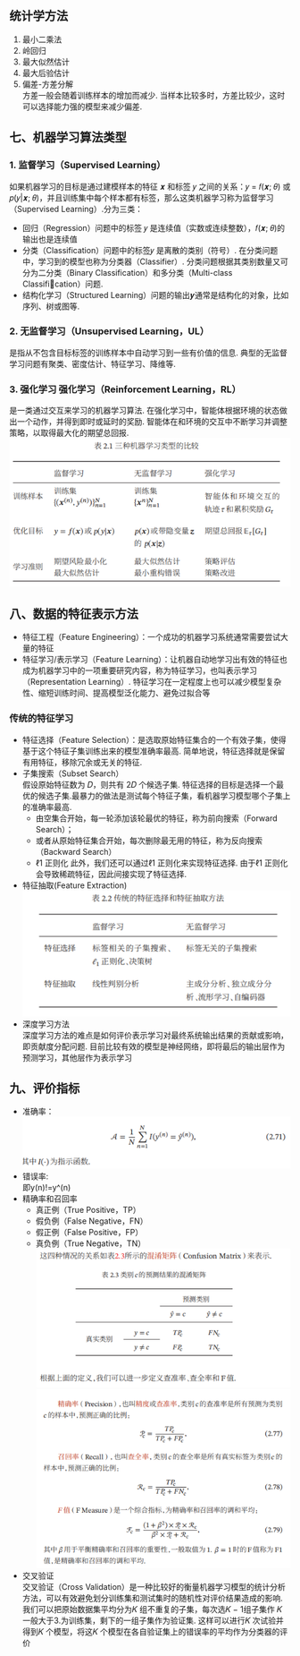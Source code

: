 ## 统计学方法
1. 最小二乘法  
2. 岭回归  
3. 最大似然估计  
4. 最大后验估计  
5. 偏差-方差分解  
   方差一般会随着训练样本的增加而减少. 当样本比较多时，方差比较少，这时可以选择能力强的模型来减少偏差.  
## 七、机器学习算法类型  
### 1. 监督学习（Supervised Learning）  
   如果机器学习的目标是通过建模样本的特征 𝒙 和标签 𝑦 之间的关系：𝑦 = 𝑓(𝒙; 𝜃) 或 𝑝(𝑦|𝒙; 𝜃)，并且训练集中每个样本都有标签，那么这类机器学习称为监督学习（Supervised Learning）.分为三类：  
   + 回归（Regression）问题中的标签 𝑦 是连续值（实数或连续整数），𝑓(𝒙; 𝜃)的输出也是连续值  
   + 分类（Classification）问题中的标签𝑦 是离散的类别（符号）. 在分类问题中，学习到的模型也称为分类器（Classifier）. 分类问题根据其类别数量又可分为二分类（Binary Classification）和多分类（Multi-class Classification）问题.  
   + 结构化学习（Structured Learning）问题的输出𝒚通常是结构化的对象，比如序列、树或图等.  
### 2. 无监督学习（Unsupervised Learning，UL）  
是指从不包含目标标签的训练样本中自动学习到一些有价值的信息. 典型的无监督学习问题有聚类、密度估计、特征学习、降维等.  
### 3. 强化学习 强化学习（Reinforcement Learning，RL）  
是一类通过交互来学习的机器学习算法. 在强化学习中，智能体根据环境的状态做出一个动作，并得到即时或延时的奖励. 智能体在和环境的交互中不断学习并调整策略，以取得最大化的期望总回报.  
![](3.png)  
## 八、数据的特征表示方法  
+ 特征工程（Feature Engineering）：一个成功的机器学习系统通常需要尝试大量的特征  
+ 特征学习/表示学习（Feature Learning）：让机器自动地学习出有效的特征也成为机器学习中的一项重要研究内容，称为特征学习，也叫表示学习（Representation Learning）. 特征学习在一定程度上也可以减少模型复杂性、缩短训练时间、提高模型泛化能力、避免过拟合等  
### 传统的特征学习  
+ 特征选择（Feature Selection）：是选取原始特征集合的一个有效子集，使得基于这个特征子集训练出来的模型准确率最高. 简单地说，特征选择就是保留有用特征，移除冗余或无关的特征.  
+ 子集搜索（Subset Search）  
   假设原始特征数为 𝐷，则共有 2𝐷 个候选子集. 特征选择的目标是选择一个最优的候选子集.最暴力的做法是测试每个特征子集，看机器学习模型哪个子集上的准确率最高.  
   + 由空集合开始，每一轮添加该轮最优的特征，称为前向搜索（Forward Search）；  
   + 或者从原始特征集合开始，每次删除最无用的特征，称为反向搜索（Backward Search）  
   + ℓ1 正则化 此外，我们还可以通过ℓ1 正则化来实现特征选择. 由于ℓ1 正则化会导致稀疏特征，因此间接实现了特征选择.  
+ 特征抽取(Feature Extraction)  
   ![](4.png)  
+ 深度学习方法  
   深度学习方法的难点是如何评价表示学习对最终系统输出结果的贡献或影响，即贡献度分配问题. 目前比较有效的模型是神经网络，即将最后的输出层作为预测学习，其他层作为表示学习  
## 九、评价指标  
+ 准确率：  
   ![](5.png)  
+ 错误率:  
   即y(n)!=y^(n)  
+ 精确率和召回率  
   + 真正例（True Positive，TP）  
   + 假负例（False Negative，FN）  
   + 假正例（False Positive，FP）  
   + 真负例（True Negative，TN）  
![](6.png)  
![](7.png)  
+ 交叉验证   
交叉验证（Cross Validation）是一种比较好的衡量机器学习模型的统计分析方法，可以有效避免划分训练集和测试集时的随机性对评价结果造成的影响. 我们可以把原始数据集平均分为𝐾 组不重复的子集，每次选𝐾 − 1组子集作 𝐾 一般大于3.为训练集，剩下的一组子集作为验证集. 这样可以进行𝐾 次试验并得到𝐾 个模型，将这𝐾 个模型在各自验证集上的错误率的平均作为分类器的评价